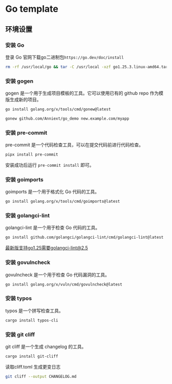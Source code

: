 # Go template

## 环境设置

### 安装 Go

登录 Go 官网下载go二进制包`https://go.dev/doc/install`

```bash
rm -rf /usr/local/go && tar -C /usr/local -xzf go1.25.3.linux-amd64.tar.gz
```

### 安装 gogen

gogen 是一个用于生成项目模板的工具。它可以使用已有的 github repo 作为模版生成新的项目。

```bash
go install golang.org/x/tools/cmd/gonew@latest
```

```bash
gonew github.com/Anniext/go_demo new.example.com/myapp
```

### 安装 pre-commit

pre-commit 是一个代码检查工具，可以在提交代码前进行代码检查。

```bash
pipx install pre-commit
```

安装成功后运行 `pre-commit install` 即可。

### 安装 goimports

goimports 是一个用于格式化 Go 代码的工具。

```bash
go install golang.org/x/tools/cmd/goimports@latest
```

### 安装 golangci-lint

golangci-lint 是一个用于检查 Go 代码的工具。

```bash
go install github.com/golangci/golangci-lint/cmd/golangci-lint@latest
```

最新版支持go1.25需要golangci-lint@2.5

### 安装 govulncheck

govulncheck 是一个用于检查 Go 代码漏洞的工具。

```bash
go install golang.org/x/vuln/cmd/govulncheck@latest
```

### 安装 typos

typos 是一个拼写检查工具。

```bash
cargo install typos-cli
```

### 安装 git cliff

git cliff 是一个生成 changelog 的工具。

```bash
cargo install git-cliff
```

读取cliff.toml 生成更变日志

```bash
git cliff --output CHANGELOG.md
```
